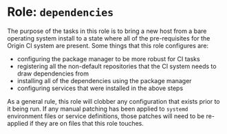 # Role: `dependencies`

The purpose of the tasks in this role is to bring a new host from a bare operating system install to a state where all of the
pre-requisites for the Origin CI system are present. Some things that this role configures are:
 - configuring the package manager to be more robust for CI tasks
 - registering all the non-default repositories that the CI system needs to draw dependencies from
 - installing all of the dependencies using the package manager
 - configuring services that were installed in the above steps
 
As a general rule, this role will clobber any configuration that exists prior to it being run. If any manual patching has been
applied to `systemd` environment files or service definitions, those patches will need to be re-applied if they are on files that
this role touches.
